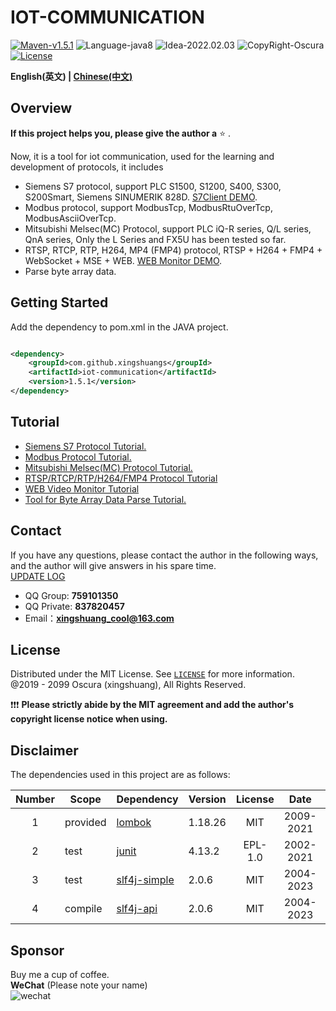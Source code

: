 # IOT-COMMUNICATION

[![Maven-v1.5.1](https://img.shields.io/badge/Maven-v1.5.1-brightgreen)](https://mvnrepository.com/artifact/com.github.xingshuangs/iot-communication)
![Language-java8](https://img.shields.io/badge/Language-java8-blue)
![Idea-2022.02.03](https://img.shields.io/badge/Idea-2022.02.03-lightgrey)
![CopyRight-Oscura](https://img.shields.io/badge/CopyRight-Oscura-yellow)
[![License](https://img.shields.io/badge/License-MIT-blue.svg)](./LICENSE)

**English(英文) | [Chinese(中文)](./README-CN.md )**

## Overview

**If this project helps you, please give the author a** ⭐ .<br>

Now, it is a tool for iot communication, used for the learning and development of protocols, it includes

- Siemens S7 protocol, support PLC S1500, S1200, S400, S300, S200Smart, Siemens SINUMERIK
  828D. [S7Client DEMO](https://github.com/xingshuangs/SiemensWindowProgram).
- Modbus protocol, support ModbusTcp, ModbusRtuOverTcp, ModbusAsciiOverTcp.
- Mitsubishi Melsec(MC) Protocol, support PLC iQ-R series, Q/L series, QnA series, Only the L Series and FX5U has been
  tested so far.
- RTSP, RTCP, RTP, H264, MP4 (FMP4) protocol, RTSP + H264 + FMP4 + WebSocket + MSE +
  WEB. [WEB Monitor DEMO](https://github.com/xingshuangs/rtsp-websocket-server).
- Parse byte array data.

## Getting Started

Add the dependency to pom.xml in the JAVA project.

```xml

<dependency>
    <groupId>com.github.xingshuangs</groupId>
    <artifactId>iot-communication</artifactId>
    <version>1.5.1</version>
</dependency>
```

## Tutorial

- [Siemens S7 Protocol Tutorial.](./tutorial/README-S7-EN.md)
- [Modbus Protocol Tutorial.](./tutorial/README-Modbus-EN.md)
- [Mitsubishi Melsec(MC) Protocol Tutorial.](./tutorial/README-Melsec-EN.md)
- [RTSP/RTCP/RTP/H264/FMP4 Protocol Tutorial](./tutorial/README-RTSP-EN.md)
- [WEB Video Monitor Tutorial](./tutorial/README-WebVideo-EN.md)
- [Tool for Byte Array Data Parse Tutorial.](./tutorial/README-ByteArray-EN.md)

## Contact

If you have any questions, please contact the author in the following ways, and the author will give answers in his
spare time. <br>
[UPDATE LOG](./tips/changeLog.md)

- QQ Group: **759101350**
- QQ Private: **837820457**
- Email：**xingshuang_cool@163.com**

## License

Distributed under the MIT License. See [`LICENSE`](./LICENSE) for more information.<br>
@2019 - 2099 Oscura (xingshuang), All Rights Reserved. <br>

❗❗❗ **Please strictly abide by the MIT agreement and add the author's copyright license notice when using.**

## Disclaimer

The dependencies used in this project are as follows:

| Number | Scope    | Dependency                                       | Version | License |   Date    | Copyright      |
|:------:|----------|:-------------------------------------------------|---------|:-------:|:---------:|:---------------|
|   1    | provided | [lombok](https://projectlombok.org/)             | 1.18.26 |   MIT   | 2009-2021 | Lombok Authors |
|   2    | test     | [junit](https://junit.org/junit4/)               | 4.13.2  | EPL-1.0 | 2002-2021 | junit          |
|   3    | test     | [slf4j-simple](https://www.slf4j.org/index.html) | 2.0.6   |   MIT   | 2004-2023 | QOS.ch         |
|   4    | compile  | [slf4j-api](https://www.slf4j.org/index.html)    | 2.0.6   |   MIT   | 2004-2023 | QOS.ch         |

## Sponsor

Buy me a cup of coffee. <br>
**WeChat** (Please note your name)<br>
![wechat](https://i.postimg.cc/brBG5vx8/image.png)
